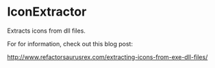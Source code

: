 IconExtractor
=============

Extracts icons from dll files.

For for information, check out this blog post: 

http://www.refactorsaurusrex.com/extracting-icons-from-exe-dll-files/
